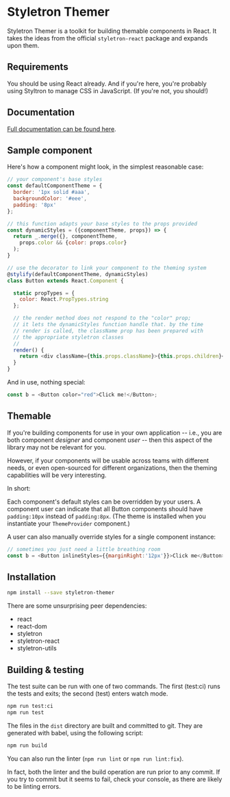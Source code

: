 # Styletron Themer

Styletron Themer is a toolkit for building themable
components in React. It takes the ideas from the 
official `styletron-react` package and expands upon them.

## Requirements

You should be using React already. And if you're here,
you're probably using Styltron to manage CSS in JavaScript.
(If you're not, you should!)

## Documentation

[Full documentation can be found here](https://jbellsey.gitbooks.io/styletron-themer/).

## Sample component

Here's how a component might look, in the simplest
reasonable case:

```js
// your component's base styles
const defaultComponentTheme = {
  border: '1px solid #aaa',
  backgroundColor: '#eee',
  padding: '8px'
};

// this function adapts your base styles to the props provided
const dynamicStyles = ({componentTheme, props}) => {
  return _.merge({}, componentTheme,
    props.color && {color: props.color}
  );
}

// use the decorator to link your component to the theming system
@stylify(defaultComponentTheme, dynamicStyles)
class Button extends React.Component {

  static propTypes = {
    color: React.PropTypes.string
  };

  // the render method does not respond to the "color" prop;
  // it lets the dynamicStyles function handle that. by the time
  // render is called, the className prop has been prepared with
  // the appropriate styletron classes
  //
  render() {
    return <div className={this.props.className}>{this.props.children}</div>;
  }
}
```

And in use, nothing special:

```js
const b = <Button color="red">Click me!</Button>;
```


## Themable

If you're building components for use in your own application -- i.e., you
are both component *designer* and component *user* -- then this aspect of
the library may not be relevant for you.

However, if your components will be usable across teams with different
needs, or even open-sourced for different organizations, then the theming
capabilities will be very interesting.

In short:

Each component's default styles can be overridden by your users. A 
component user can indicate that all Button components should have 
`padding:10px` instead of `padding:8px`. (The theme is installed when 
you instantiate your `ThemeProvider` component.)

A user can also manually override styles for a single component instance:

```js
// sometimes you just need a little breathing room
const b = <Button inlineStyles={{marginRight:'12px'}}>Click me</Button>;
```


## Installation

```bash
npm install --save styletron-themer
```

There are some unsurprising peer dependencies: 
* react
* react-dom
* styletron
* styletron-react
* styletron-utils

## Building & testing

The test suite can be run with one of two commands. The first
(test:ci) runs the tests and exits; the second (test) enters
watch mode.

```bash
npm run test:ci
npm run test
```

The files in the `dist` directory are built and committed to git.
They are generated with babel, using the following script:

```bash
npm run build
```

You can also run the linter (`npm run lint` or `npm run lint:fix`).

In fact, both the linter and the build operation are run prior
to any commit. If you try to commit but it seems to fail, check
your console, as there are likely to be linting errors.